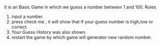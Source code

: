 It is an Basic Game in which we guess a number between 1 and 100.
Rules
1. input a number.
2. press check me , it will show that if your guess number is high,low or correct.
3. Your Guess History was also shown.
4. restart the game by which game will generator new random number.